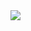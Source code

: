 <img src="https://capsule-render.vercel.app/api?type=cylinder&color=auto&height=200&section=header&text=장연주입니다😍fontSize=90" />
